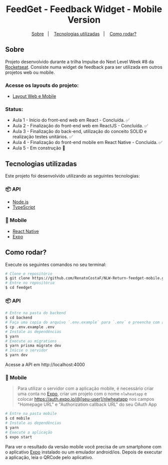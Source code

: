 
<h1 align="center">FeedGet - Feedback Widget - Mobile Version</h1>


<p align="center">
  <a href="#sobre">Sobre</a>&nbsp;&nbsp;&nbsp;|&nbsp;&nbsp;&nbsp;
  <a href="#tecnologias-utilizadas">Tecnologias utilizadas</a>&nbsp;&nbsp;&nbsp;|&nbsp;&nbsp;&nbsp;
  <a href="#como-rodar">Como rodar?</a>
</p>


## Sobre
Projeto desenvolvido durante a trilha Impulse do Next Level Week #8 da [Rocketseat](https://rocketseat.com.br/). Consiste numa widget de feedback para ser utilizada em outros projetos web ou mobile.

### Acesse os layouts do projeto:
- [Layout Web e Mobile](https://www.figma.com/community/file/1102912516166573468)


### Status:
- Aula 1 - Início do front-end web em React - Concluída. ✅
- Aula 2 - Finalização do front-end web em ReactJS - Concluída. ✅
- Aula 3 - Finalização do back-end, utilização do conceito SOLID e realização testes unitários. ✅
- Aula 4 - Finalização do front-end mobile em React Native - Concluída. ✅
- Aula 5 - Em construção 🚧

## Tecnologias utilizadas

Este projeto foi desenvolvido utilizando as seguintes tecnologias:

### 📦 API
- [Node.js](https://nodejs.org/en/)
- [TypeScript](https://www.typescriptlang.org/)

### 📱 Mobile
- [React Native](https://reactnative.dev/)
- [Expo](https://expo.dev/)

## Como rodar?

Execute os seguintes comandos no seu terminal:

```bash
# Clone o repositório
$ git clone https://github.com/RenatoCostaF/NLW-Return-feedget-mobile.git
# Entre no repositório
$ cd feedget
```

### 📦 API
```bash
# Entre na pasta do backend
$ cd backend
# Faça uma copia do arquivo `.env.example` para `.env` e preencha com as suas credenciais do GitHub
$ cp .env.example .env
# Instale as dependências
$ yarn
# Execute as migrations
$ yarn prisma migrate dev
# Inicie o servidor
$ yarn dev
```
Acesse a API em http://localhost:4000 

### 📱 Mobile
> Para utilizar o servidor com a aplicação mobile, é necessário criar uma conta no [Expo](https://expo.dev/), criar um projeto com o nome `nlwheatapp` e colocar https://auth.expo.io/@[seu-user]/nlwheatapp nos campos "Homepage URL" e "Authorization callback URL" do seu OAuth App
```bash
# Entre na pasta mobile
$ cd mobile
# Instale as dependências
$ yarn
# Execute a aplicação
$ expo start
```
Para ver o resultado da versão mobile você precisa de um smartphone com o aplicativo [Expo](https://play.google.com/store/apps/details?id=host.exp.exponent) instalado ou um emulador android/ios.
Depois de executar a aplicação, leia o QRCode pelo aplicativo. 


